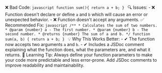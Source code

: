 ❌ Bad Code: `javascript function sum(){ return a + b; } ` 🔍 Issues: - ❌ Function doesn't declare or define `a` and `b` which will cause an error or unexpected behavior. - ❌ Function doesn't accept any arguments. ✅ Recommended Fix: `javascript /** * Calculates the sum of two numbers. * @param {number} a - The first number. * @param {number} b - The second number. * @returns {number} The sum of a and b. */ function sum(a, b) { return a + b; } ` 💡 Why This Works Better: - ✔ The function now accepts two arguments `a` and `b`. - ✔ Includes a JSDoc comment explaining what the function does, what the parameters are, and what it returns. 🌟 Learning Tip: Always define your function parameters to make your code more predictable and less error-prone. Add JSDoc comments to improve readability and maintainability.
